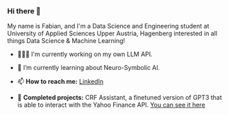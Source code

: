 ### Hi there 👋

My name is Fabian, and I'm a Data Science and Engineering student at University of Applied Sciences Upper Austria, Hagenberg interested in all things Data Science & Machine Learning!

- 👨🏻‍💻 I'm currently working on my own LLM API.
- 🌱 I’m currently learning about Neuro-Symbolic AI.
- 📫 <b>How to reach me:</b> [LinkedIn](https://www.linkedin.com/in/fabian-altendorfer/)

- 📝 <b>Completed projects:</b> CRF Assistant, a finetuned version of GPT3 that is able to interact with the Yahoo Finance API. [You can see it here](https://www.youtube.com/watch?v=-ENA95SvR7I&t=1s)
